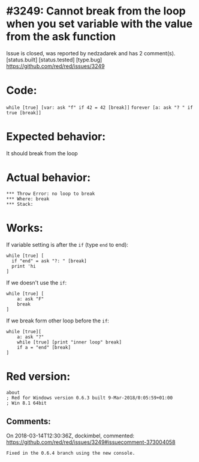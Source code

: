 
#3249: Cannot break from the loop when you set variable with the value from the ask function
================================================================================
Issue is closed, was reported by nedzadarek and has 2 comment(s).
[status.built] [status.tested] [type.bug]
<https://github.com/red/red/issues/3249>

# Code: 
```while [true] [var: ask "f" if 42 = 42 [break]]```
```forever [a: ask "? " if true [break]]```
# Expected behavior:
It should break from the loop
# Actual behavior:
```
*** Throw Error: no loop to break
*** Where: break
*** Stack:
```
# Works:
If variable setting is after the `if` (type `end` to end):
```
while [true] [ 
  if "end" = ask "?: " [break]
  print 'hi 
]
```
If we doesn't use the `if`:
```
while [true] [
    a: ask "F"
    break
]
```
If we break form other loop before the `if`:
```
while [true][
    a: ask "?"
    while [true] [print "inner loop" break]
    if a = "end" [break]
]
```
# Red version:
```
about
; Red for Windows version 0.6.3 built 9-Mar-2018/0:05:59+01:00
; Win 8.1 64bit
```


Comments:
--------------------------------------------------------------------------------

On 2018-03-14T12:30:36Z, dockimbel, commented:
<https://github.com/red/red/issues/3249#issuecomment-373004058>

    Fixed in the 0.6.4 branch using the new console.

